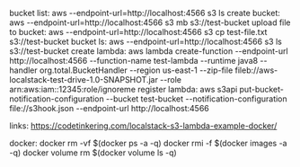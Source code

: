 bucket list:            aws --endpoint-url=http://localhost:4566 s3 ls
create bucket:          aws --endpoint-url=http://localhost:4566 s3 mb s3://test-bucket
upload file to bucket:  aws --endpoint-url=http://localhost:4566 s3 cp test-file.txt s3://test-bucket
bucket ls:              aws --endpoint-url=http://localhost:4566 s3 ls s3://test-bucket
create lambda:          aws lambda create-function --endpoint-url http://localhost:4566 --function-name test-lambda --runtime java8 --handler org.total.BucketHandler --region us-east-1 --zip-file fileb://aws-localstack-test-drive-1.0-SNAPSHOT.jar --role arn:aws:iam::12345:role/ignoreme
register lambda:        aws s3api put-bucket-notification-configuration --bucket test-bucket --notification-configuration file://s3hook.json --endpoint-url http://localhost:4566   

links:
https://codetinkering.com/localstack-s3-lambda-example-docker/

docker:
docker rm -vf $(docker ps -a -q)
docker rmi -f $(docker images -a -q)
docker volume rm $(docker volume ls -q)
